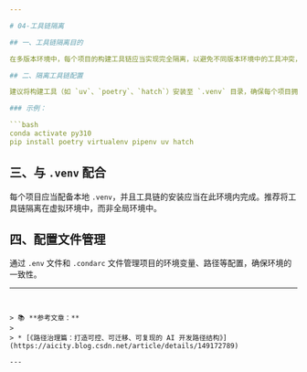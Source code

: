 ```yaml
---

# 04-工具链隔离

## 一、工具链隔离目的

在多版本环境中，每个项目的构建工具链应当实现完全隔离，以避免不同版本环境中的工具冲突，确保项目间的构建行为互不干扰。

## 二、隔离工具链配置

建议将构建工具（如 `uv`、`poetry`、`hatch`）安装至 `.venv` 目录，确保每个项目拥有独立的工具链环境。

### 示例：

```bash
conda activate py310
pip install poetry virtualenv pipenv uv hatch
```

## 三、与 `.venv` 配合

每个项目应当配备本地 `.venv`，并且工具链的安装应当在此环境内完成。推荐将工具链隔离在虚拟环境中，而非全局环境中。

## 四、配置文件管理

通过 `.env` 文件和 `.condarc` 文件管理项目的环境变量、路径等配置，确保环境的一致性。

---
```


> 📚 **参考文章：**
>
> * [《路径治理篇：打造可控、可迁移、可复现的 AI 开发路径结构》](https://aicity.blog.csdn.net/article/details/149172789)

---


